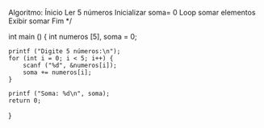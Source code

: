 Algoritmo:
Ínicio
Ler 5 números
Inicializar soma= 0
Loop somar elementos
Exibir somar
Fim
*/

int main () {
    int numeros [5], soma = 0;
    
    printf ("Digite 5 números:\n");
    for (int i = 0; i < 5; i++) {
        scanf ("%d", &numeros[i]);
        soma += numeros[i];
    }
    
    printf ("Soma: %d\n", soma);
    return 0;
}
